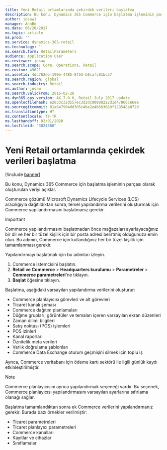 ```yaml
---
title: Yeni Retail ortamlarında çekirdek verileri başlatma
description: Bu konu, Dynamics 365 Commerce için başlatma işleminin parçası olarak oluşturulan veriyi açıklar.
author: josaw1
manager: AnnBe
ms.date: 06/20/2017
ms.topic: article
ms.prod: ''
ms.service: dynamics-365-retail
ms.technology: ''
ms.search.form: RetailParameters
audience: Application User
ms.reviewer: josaw
ms.search.scope: Core, Operations, Retail
ms.custom: 49621
ms.assetid: 4dc762eb-190e-4485-8f55-b0cafc81bc37
ms.search.region: global
ms.search.industry: Retail
ms.author: josaw
ms.search.validFrom: 2016-02-28
ms.dyn365.ops.version: AX 7.0.0, Retail July 2017 update
ms.openlocfilehash: e2833c32d557ec3d2dc80808222d1d47860ce6ea
ms.sourcegitcommit: 81a647904dd305c4be2e4b683689f128548a872d
ms.translationtype: HT
ms.contentlocale: tr-TR
ms.lasthandoff: 02/01/2020
ms.locfileid: "3024368"
---
```

# <a name="initialize-seed-data-in-new-retail-environments"></a>Yeni Retail ortamlarında çekirdek verileri başlatma

[!include [banner](includes/banner.md)]

Bu konu, Dynamics 365 Commerce için başlatma işleminin parçası olarak oluşturulan veriyi açıklar.

Commerce çözümü Microsoft Dynamics Lifecycle Services (LCS) aracılığıyla dağıtıldıktan sonra, temel yapılandırma verilerini oluşturmak için Commerce yapılandırmasını başlatmanız gerekir.

> [!IMPORTANT]
> Commerce yapılandırmasını başlatmadan önce mağazaları ayarlayacağınız bir dil ve her bir tüzel kişilik için bir posta adresi belirtmiş olduğunuza emin olun. Bu adımın, Commerce için kullandığınız her bir tüzel kişilik için tamamlanması gerekir.

Yapılandırmayı başlatmak için bu adımları izleyin.

1. Commerce istemcisini başlatın.
2. **Retail ve Commerce** &gt; **Headquarters kurulumu** &gt; **Parametreler** &gt; **Commerce parametreleri**'ne tıklayın.
3. **Başlat** öğesine tıklayın.

Başlatma, aşağıdaki varsayılan yapılandırma verilerini oluşturur:

- Commerce planlayıcısı görevleri ve alt görevleri
- Ticaret kanalı şeması
- Commerce dağıtım planlamaları
- Düğme grupları, görüntüler ve temaları içeren varsayılan ekran düzenleri
- Zaman dilimi bilgileri
- Satış noktası (POS) işlemleri
- POS izinleri
- Kanal raporları
- Öznitelik meta verileri
- Varlık doğrulama şablonları
- Commerce Data Exchange oturum geçmişini silmek için toplu iş

Ayrıca, Commerce veritabanı için ödeme kartı sektörü ile ilgili günlük kaydı etkinleştirilmiştir.

> [!NOTE]
> Commerce planlayıcısını ayrıca yapılandırmak seçeneği vardır. Bu seçenek, Commerce planlayıcısı yapılandırmasını varsayılan ayarlarına sıfırlama olanağı sağlar.

Başlatma tamamlandıktan sonra ek Commerce verilerini yapılandırmanız gerekir. Burada bazı örnekler verilmiştir:

- Ticaret parametreleri
- Ticaret planlayıcı parametreleri
- Commerce kanalları
- Kayıtlar ve cihazlar
- Sınıflamalar
